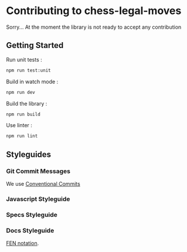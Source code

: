 # Contributing to chess-legal-moves

<!-- First off thank you for considereing to contribute! 👍 -->
Sorry... At the moment the library is not ready to accept any contribution

## Getting Started
Run unit tests :
```bash
npm run test:unit
```

Build in watch mode :
```bash
npm run dev
```

Build the library :
```bash
npm run build
```

Use linter :
```bash
npm run lint
```


## Styleguides

### Git Commit Messages
We use [Conventional Commits](https://www.conventionalcommits.org/en/v1.0.0/)

### Javascript Styleguide

### Specs Styleguide

### Docs Styleguide

[FEN notation](https://en.wikipedia.org/wiki/Forsyth%E2%80%93Edwards_Notation).
